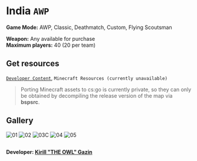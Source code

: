 # India `AWP`
**Game Mode:** AWP, Classic, Deathmatch, Custom, Flying Scoutsman

**Weapon:** Any available for purchase
<br>**Maximum players:** 40 (20 per team)

## Get resources
[`Developer Content`](https://github.com/Redesaile/csgo-developer), `Minecraft Resources (currently unavailable)`

> Porting Minecraft assets to cs:go is currently private, so they can only be obtained by decompiling the release version of the map via **bspsrc**.

## Gallery
![01](https://user-images.githubusercontent.com/90133781/180858804-317c1860-4668-4d2d-abf0-61229a0b41c8.jpg)
![02](https://user-images.githubusercontent.com/90133781/180858812-479f75ce-8da9-4ecb-b1fd-e29c6be88fa3.jpg)
![03C](https://user-images.githubusercontent.com/90133781/180858816-26e5affc-e181-4bc4-864a-eb20af06d043.jpg)
![04](https://user-images.githubusercontent.com/90133781/180858819-47e867af-54e0-40ca-abdb-d5bd3f8509ac.jpg)
![05](https://user-images.githubusercontent.com/90133781/180858821-3ce5e975-8b71-4ed5-94ec-9c86bfbfe1a4.jpg)

##
**Developer: [Kirill "THE OWL" Gazin](https://github.com/redesaile)**
